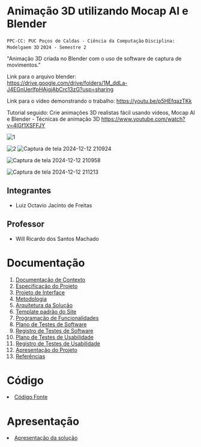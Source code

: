 # Animação 3D utilizando Mocap AI e Blender

`PPC-CC: PUC Poços de Caldas - Ciência da Computação`
`Disciplina: Modelgaem 3D`
`2024 - Semestre 2`

"Animação 3D criada no Blender com o uso de software de captura de movimentos."

Link para o arquivo blender: https://drive.google.com/drive/folders/1M_ddLa-J4EGnUerlfpHAjgjAbCrc13zG?usp=sharing

Link para o vídeo demonstrando o trabalho: https://youtu.be/p5HEfqazTKk

Tutorial seguido: Crie animações 3D realistas fácil usando vídeos, Mocap AI e Blender - Técnicas de
animação 3D https://www.youtube.com/watch?v=4lGf1XSFFJY

![1](https://github.com/user-attachments/assets/1a2fd01d-65d0-4348-8a5d-18d73ff55074)

![2](https://github.com/user-attachments/assets/9b43e07e-02c0-4de2-b662-d990f41e73d4)
![Captura de tela 2024-12-12 210924](https://github.com/user-attachments/assets/067c79b9-c81c-41f4-bcd8-fdb8ad249d83)


![Captura de tela 2024-12-12 210958](https://github.com/user-attachments/assets/51ca5560-ba22-434e-ae39-a57368c614ce)


![Captura de tela 2024-12-12 211213](https://github.com/user-attachments/assets/c0a5992e-c6cc-4e7a-be33-6c201201c595)

## Integrantes

- Luiz Octavio Jacinto de Freitas

## Professor

- Will Ricardo dos Santos Machado

# Documentação

<ol>
<li><a href="docs/1-Documentação de Contexto.md"> Documentação de Contexto</a></li>
<li><a href="docs/2-Especificação do Projeto.md"> Especificação do Projeto</a></li>
<li><a href="docs/3-Projeto de Interface.md"> Projeto de Interface</a></li>
<li><a href="docs/4-Metodologia.md"> Metodologia</a></li>
<li><a href="docs/5-Arquitetura da Solução.md"> Arquitetura da Solução</a></li>
<li><a href="docs/6-Template padrão do Site.md"> Template padrão do Site</a></li>
<li><a href="docs/7-Programação de Funcionalidades.md"> Programação de Funcionalidades</a></li>
<li><a href="docs/8-Plano de Testes de Software.md"> Plano de Testes de Software</a></li>
<li><a href="docs/9-Registro de Testes de Software.md"> Registro de Testes de Software</a></li>
<li><a href="docs/10-Plano de Testes de Usabilidade.md"> Plano de Testes de Usabilidade</a></li>
<li><a href="docs/11-Registro de Testes de Usabilidade.md"> Registro de Testes de Usabilidade</a></li>
<li><a href="docs/12-Apresentação do Projeto.md"> Apresentação do Projeto</a></li>
<li><a href="docs/13-Referências.md"> Referências</a></li>
</ol>

# Código

<li><a href="src/README.md"> Código Fonte</a></li>

# Apresentação

<li><a href="presentation/README.md"> Apresentação da solução</a></li>
